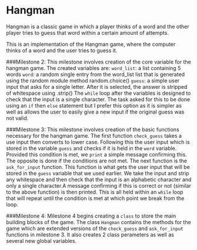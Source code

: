# Hangman
Hangman is a classic game in which a player thinks of a word and the other player tries to guess that word within a certain amount of attempts.

This is an implementation of the Hangman game, where the computer thinks of a word and the user tries to guess it. 

###Milestone 2:
This milestone involves creation of the core variable for the hangman game. The created variables are:
`word_list`: a list containing 5 words
`word`: a random single entry from the word_list list that is generated using the random module method random.choice()
`guess`: a simple user input that asks for a single letter. After it is selected, the answer is stripped of whitespace using .strip()
The `while` loop after the variables is designed to check that the input is a single character. The task asked for this to be done using an `if` then `else` statement but I prefer this option as it is simpler as well as allows the user to easily give a new input if the original guess was not valid.

###Milestone 3:
This milestone involves creation of the basic functions necessary for the hangman game. The first function `check_guess` takes a use input then converts to lower case. Following this the user input which is stored in the variable `guess` and checks if it is held in the `word` variable. Provided this condition is met, we `print` a simple message confirming this. The opposite is done if the conditions are not met.
The next function is the `ask_for_input` function. This function is what gets the user input that will be stored in the `guess` variable that we used earlier. We take the input and strip any whitespace and then check that the input is an alphabetic character and only a single character.A message confirming if this is correct or not (similar to the above function) is then printed. This is all held within an `while` loop that will repeat until the condition is met at which point we break from the loop.

###Milestone 4:
Milestone 4 begins creating a `class` to store the main building blocks of the game. The class `Hangman` contains the methods for the game which are extended versions of the `check_guess` and `ask_for_input` functions in milestone 3. It also creates 2 class perameters as well as several new global variables.